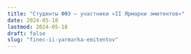 ```yaml
---
title: "Студенты ФФЭ — участники «II Ярмарки эмитентов»"
date: 2024-05-18
lastmod: 2024-05-18
draft: false
slug: "finec-ii-yarmarka-emitentov"
---
```

